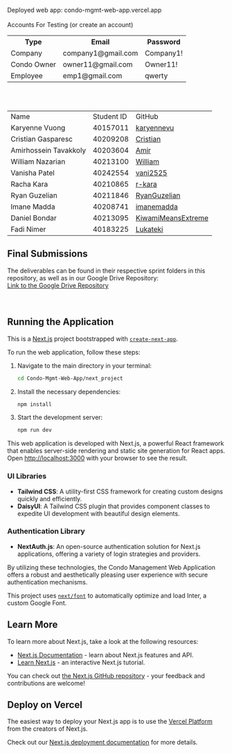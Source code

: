 

Deployed web app: condo-mgmt-web-app.vercel.app
<br>
<br>
Accounts For Testing (or create an account)
<table>
  <tr>
    <th>Type</th>
    <th>Email</th>
    <th>Password</th>
  </tr>
  <tr>
    <td>Company</td>
    <td>company1@gmail.com</td>
    <td>Company1!</td>
  </tr>
  <tr>
    <td>Condo Owner</td>
    <td>owner11@gmail.com</td>
    <td>Owner11!</td>
  </tr>
  <tr>
    <td>Employee</td>
    <td>emp1@gmail.com</td>
    <td>qwerty</td>
  </tr>
</table>


<br>
<br>

<table>
  <tr>
    <td>Name</td>
    <td>Student ID </td>
    <td>GitHub</td>
  </tr>

  <tr>
    <td>Karyenne Vuong</td>
    <td>40157011</td>
    <td><a href="https://github.com/karyennevu">karyennevu</a></td>
  </tr>
  
  <tr>
    <td>Cristian Gasparesc</td>
    <td>40209208</td>
    <td><a href="https://github.com/CritixGames">Cristian</a></td>
  </tr>

  <tr>
    <td>Amirhossein Tavakkoly</td>
    <td>40203604</td>
    <td><a href="https://github.com/amirhossein942">Amir</a></td>
  </tr>

  <tr>
    <td>William Nazarian</td>
    <td>40213100</td>
    <td><a href="https://github.com/WilliamNazarian">William</a></td>
  </tr>

  <tr>
    <td>Vanisha Patel</td>
    <td>40242554</td>
    <td><a href="https://github.com/vani2525">vani2525</a></td>
  </tr>

  <tr>
    <td>Racha Kara</td>
    <td>40210865</td>
    <td><a href="https://github.com/r-kara">r-kara</a></td>
  </tr>

  <tr>
    <td>Ryan Guzelian</td>
    <td>40211846</td>
    <td><a href="https://github.com/ryanguzelian">RyanGuzelian</a></td>
  </tr>

  <tr>
    <td>Imane Madda</td>
    <td>40208741</td>
    <td><a href="https://github.com/imanemadda">imanemadda</a></td>
  </tr>

  <tr>
    <td>Daniel Bondar</td>
    <td>40213095</td>
    <td><a href="https://github.com/KiwamiMeansExtreme">KiwamiMeansExtreme</a></td>
  </tr>

  <tr>
    <td>Fadi Nimer</td>
    <td>40183225</td>
    <td><a href="https://github.com/Lukateki">Lukateki</a></td>

  </tr>

</table> 


<h2>Final Submissions</h2>
The deliverables can be found in their respective sprint folders in this repository, as well as in our Google Drive Repository:
<br> <a href="https://drive.google.com/drive/folders/1Vsr0mZFP2RmtuVDbYk3VzxJ2AIYcYo2o">Link to the Google Drive Repository</a> <br><br>

<br>


## Running the Application

This is a [Next.js](https://nextjs.org/) project bootstrapped with [`create-next-app`](https://github.com/vercel/next.js/tree/canary/packages/create-next-app).

To run the web application, follow these steps:

1. Navigate to the main directory in your terminal:

    ```bash
    cd Condo-Mgmt-Web-App/next_project
    ```

2. Install the necessary dependencies:

    ```bash
    npm install
    ```

3. Start the development server:

    ```bash
    npm run dev
    ```

This web application is developed with Next.js, a powerful React framework that enables server-side rendering and static site generation for React apps.
Open [http://localhost:3000](http://localhost:3000) with your browser to see the result.

### UI Libraries

- **Tailwind CSS**: A utility-first CSS framework for creating custom designs quickly and efficiently.
- **DaisyUI**: A Tailwind CSS plugin that provides component classes to expedite UI development with beautiful design elements.

### Authentication Library

- **NextAuth.js**: An open-source authentication solution for Next.js applications, offering a variety of login strategies and providers.

By utilizing these technologies, the Condo Management Web Application offers a robust and aesthetically pleasing user experience with secure authentication mechanisms.

This project uses [`next/font`](https://nextjs.org/docs/basic-features/font-optimization) to automatically optimize and load Inter, a custom Google Font.

## Learn More

To learn more about Next.js, take a look at the following resources:

- [Next.js Documentation](https://nextjs.org/docs) - learn about Next.js features and API.
- [Learn Next.js](https://nextjs.org/learn) - an interactive Next.js tutorial.

You can check out [the Next.js GitHub repository](https://github.com/vercel/next.js/) - your feedback and contributions are welcome!

## Deploy on Vercel

The easiest way to deploy your Next.js app is to use the [Vercel Platform](https://vercel.com/new?utm_medium=default-template&filter=next.js&utm_source=create-next-app&utm_campaign=create-next-app-readme) from the creators of Next.js.

Check out our [Next.js deployment documentation](https://nextjs.org/docs/deployment) for more details.

